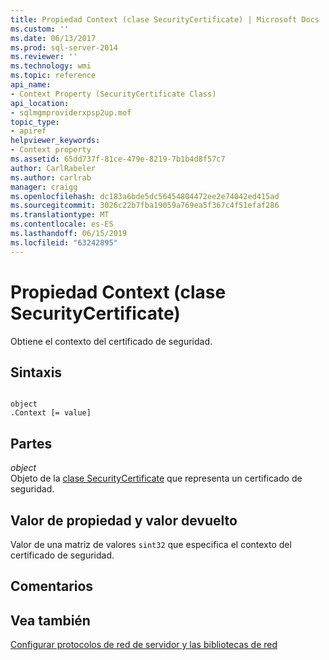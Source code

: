 ```yaml
---
title: Propiedad Context (clase SecurityCertificate) | Microsoft Docs
ms.custom: ''
ms.date: 06/13/2017
ms.prod: sql-server-2014
ms.reviewer: ''
ms.technology: wmi
ms.topic: reference
api_name:
- Context Property (SecurityCertificate Class)
api_location:
- sqlmgmproviderxpsp2up.mof
topic_type:
- apiref
helpviewer_keywords:
- Context property
ms.assetid: 65dd737f-81ce-479e-8219-7b1b4d8f57c7
author: CarlRabeler
ms.author: carlrab
manager: craigg
ms.openlocfilehash: dc183a6bde5dc56454804472ee2e74042ed415ad
ms.sourcegitcommit: 3026c22b7fba19059a769ea5f367c4f51efaf286
ms.translationtype: MT
ms.contentlocale: es-ES
ms.lasthandoff: 06/15/2019
ms.locfileid: "63242895"
---
```

# <a name="context-property-securitycertificate-class"></a>Propiedad Context (clase SecurityCertificate)
  Obtiene el contexto del certificado de seguridad.  
  
## <a name="syntax"></a>Sintaxis  
  
```  
  
object  
.Context [= value]  
```  
  
## <a name="parts"></a>Partes  
 *object*  
 Objeto de la [clase SecurityCertificate](securitycertificate-class.md) que representa un certificado de seguridad.  
  
## <a name="property-valuereturn-value"></a>Valor de propiedad y valor devuelto  
 Valor de una matriz de valores `sint32` que especifica el contexto del certificado de seguridad.  
  
## <a name="remarks"></a>Comentarios  
  
## <a name="see-also"></a>Vea también  
 [Configurar protocolos de red de servidor y las bibliotecas de red](https://msdn.microsoft.com/library/ms177485\(v=sql.100\).aspx)  
  
  
